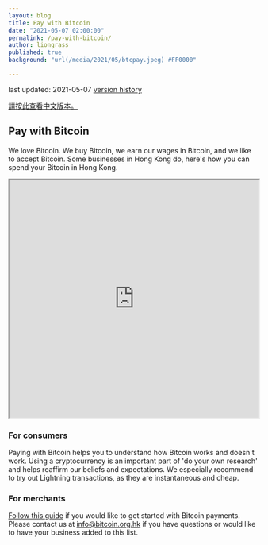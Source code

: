 ```yaml
---
layout: blog
title: Pay with Bitcoin
date: "2021-05-07 02:00:00"
permalink: /pay-with-bitcoin/
author: liongrass
published: true
background: "url(/media/2021/05/btcpay.jpeg) #FF0000"

---
```


last updated: 2021-05-07 [version history](https://github.com/bitcoinhk/bitcoinhk.github.io/commits/master/_posts/2021-05-07-pay-with-bitcoin.md)

[請按此查看中文版本。](https://比特幣.組織.香港/pay-with-bitcoin/)

## Pay with Bitcoin

We love Bitcoin. We buy Bitcoin, we earn our wages in Bitcoin, and we like to accept Bitcoin. Some businesses in Hong Kong do, here's how you can spend your Bitcoin in Hong Kong.

<iframe src="https://www.google.com/maps/d/u/1/embed?mid=1SG7zsgk0ZDjGfWv0Z99CN-c5eHZIsZOY" width="100%" height="480"></iframe>

### For consumers

Paying with Bitcoin helps you to understand how Bitcoin works and doesn't work. Using a cryptocurrency is an important part of 'do your own research' and helps reaffirm our beliefs and expectations. We especially recommend to try out Lightning transactions, as they are instantaneous and cheap.

### For merchants

[Follow this guide](/accept-bitcoin/) if you would like to get started with Bitcoin payments. Please contact us at [info@bitcoin.org.hk](mailto:info@bitcoin.org.hk) if you have questions or would like to have your business added to this list.
